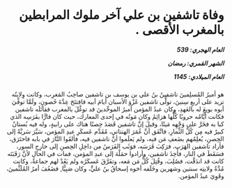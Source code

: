 <h1 dir="rtl">وفاة تاشفين بن علي آخر ملوك المرابطين بالمغرب الأقصى .</h1>

<h5 dir="rtl">العام الهجري:  539

الشهر القمري: رمضان

العام الميلادي: 1145</h5>

<p dir="rtl">هو أميرُ المُسلِمينَ تاشفينُ بنُ علي بن يوسف بن تاشفين صاحِبُ المَغرِب، وكانت وِلايتُه تزيد على أربعِ سِنينَ، تولَّى تاشفين غَزْوَ الأسبان أيامَ أبيه فافتتَحَ عِدَّةَ حُصونٍ، ولَمَّا توفِّيَ أبوه بويعَ له بالعَهدِ، وكان عبدُ المؤمن أميرُ الموحِّدينَ قد توغَّلَ بالمغرب فقاتَلَه تاشفين فكانت أيَّامُه حروبًا كُلُّها هزائِمُ وكان مَوتُه في إحدى المعارك، حيث كان فارًّا بفَرَسِه الذي كبا به فخَرَّ على وَجْهِه مَيتًا، وقيلَ إنَّ تاشفين قَصَدَ حِصنًا هناك على رابيةٍ، وله فيه بُستانٌ كبيرٌ فيه مِن كُلِّ الثِّمارِ، فاتَّفَق أنَّ عُمَرَ الهنتاتي، مُقَدَّم عَسكَرِ عبدِ المؤمن، سَيَّرَ سَريَّةً إلى الحِصنِ، يُعلِمُهم بضَعفِ مَن فيه، ولم يَعلَموا أنَّ تاشفين فيه، فألقَوا النَّارَ في بابه فاحتَرَق، فأراد تاشفين الهَرَب، فرَكِبَ فَرَسَه، فوَثَب الفَرَسُ من داخِلِ الحِصنِ إلى خارِجِ السور، فسَقَطَ في النار، فأُخِذَ تاشفين، وأرادوا حمَلْهَ إلى عبدِ المؤمن، فمات في الحالِ لأنَّ رَقَبَتَه كانت قد اندَقَّت، فصُلِبَ، وقُتِلَ كُلُّ مَن مَعه، وتفَرَّقَ عَسكَرُه ولم يَعُدْ لهم جماعةٌ، وكانت مُدَّةُ ولايتِه سنتين وشهرين وخَلَفه أخوه إسحاقُ بنُ عليٍّ، وكان صَبِيًّا, فضَعُفَ أمرُ المُلَثَّمينَ، وقَوِيَ عبدُ المؤمن.</p></br>
